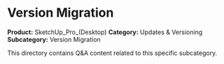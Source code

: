 # Version Migration

**Product:** SketchUp_Pro_(Desktop)
**Category:** Updates & Versioning
**Subcategory:** Version Migration

This directory contains Q&A content related to this specific subcategory.
